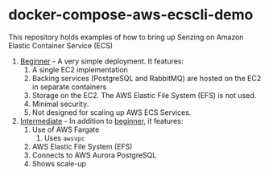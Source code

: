 # docker-compose-aws-ecscli-demo

This repository holds examples of how to bring up Senzing on Amazon Elastic Container Service (ECS)

1. [Beginner](docs/beginner) - A very simple deployment.  It features:
    1. A single EC2 implementation
    1. Backing services (PostgreSQL and RabbitMQ) are hosted on the EC2 in separate containers
    1. Storage on the EC2.  The AWS Elastic File System (EFS) is not used.
    1. Minimal security.
    1. Not designed for scaling up AWS ECS Services.
1. [Intermediate](docs/intermediate) - In addition to
   [beginner](docs/beginner), it features:
    1. Use of AWS Fargate
        1. Uses `awsvpc`
    1. AWS Elastic File System (EFS)
    1. Connects to AWS Aurora PostgreSQL
    1. Shows scale-up

